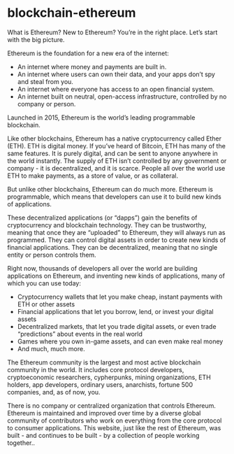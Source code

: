 # blockchain-ethereum
What is Ethereum?
New to Ethereum? You’re in the right place. Let’s start with the big picture.

Ethereum is the foundation for a new era of the internet:

- An internet where money and payments are built in.
- An internet where users can own their data, and your apps don’t spy and steal from you.
- An internet where everyone has access to an open financial system.
- An internet built on neutral, open-access infrastructure, controlled by no company or person.

Launched in 2015, Ethereum is the world’s leading programmable blockchain.

Like other blockchains, Ethereum has a native cryptocurrency called Ether (ETH). ETH is digital money. If you’ve heard of Bitcoin, ETH has many of the same features. It is purely digital, and can be sent to anyone anywhere in the world instantly. The supply of ETH isn’t controlled by any government or company - it is decentralized, and it is scarce. People all over the world use ETH to make payments, as a store of value, or as collateral.

But unlike other blockchains, Ethereum can do much more. Ethereum is programmable, which means that developers can use it to build new kinds of applications.

These decentralized applications (or “dapps”) gain the benefits of cryptocurrency and blockchain technology. They can be trustworthy, meaning that once they are “uploaded” to Ethereum, they will always run as programmed. They can control digital assets in order to create new kinds of financial applications. They can be decentralized, meaning that no single entity or person controls them.

Right now, thousands of developers all over the world are building applications on Ethereum, and inventing new kinds of applications, many of which you can use today:

- Cryptocurrency wallets that let you make cheap, instant payments with ETH or other assets
- Financial applications that let you borrow, lend, or invest your digital assets
- Decentralized markets, that let you trade digital assets, or even trade “predictions” about events in the real world
- Games where you own in-game assets, and can even make real money
- And much, much more.

The Ethereum community is the largest and most active blockchain community in the world. It includes core protocol developers, cryptoeconomic researchers, cypherpunks, mining organizations, ETH holders, app developers, ordinary users, anarchists, fortune 500 companies, and, as of now, you.

There is no company or centralized organization that controls Ethereum. Ethereum is maintained and improved over time by a diverse global community of contributors who work on everything from the core protocol to consumer applications. This website, just like the rest of Ethereum, was built - and continues to be built - by a collection of people working together..
